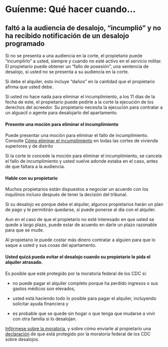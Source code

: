 ﻿# Guíenme: Qué hacer cuando...

## faltó a la audiencia de desalojo, “incumplió” y no ha recibido notificación de un desalojo programado

Si no se presenta a una audiencia en la corte, el propietario puede “incumplirlo” a usted, siempre y cuando no esté activo en el servicio militar. El propietario puede obtener un “fallo de posesión”, una sentencia de desalojo, si usted no se presenta a su audiencia en la corte.

Si debe el alquiler, esto incluye “daños” en la cantidad que el propietario afirma que usted debe.

Si usted no hace nada para eliminar el incumplimiento, a los 11 días de la fecha de este, el propietario puede pedirle a la corte la ejecución de los derechos del acreedor. Su propietario necesita la ejecución para contratar a un alguacil o agente para desalojarlo del apartamento.

#### Presente una moción para eliminar el incumplimiento

Puede presentar una moción para eliminar el fallo de incumplimiento. Consulte [Cómo eliminar el incumplimiento](https://www.masslegallhelp.org/housing/lt1-booklet-6-removing-default.pdf) en todas las cortes de vivienda superiores y de distrito

Si la corte le concede la moción para eliminar el incumplimiento, se cancela el fallo de incumplimiento y usted vuelve adonde estaba en el caso, antes de que faltara a la audiencia.

#### Hable con su propietario

Muchos propietarios están dispuestos a negociar un acuerdo con los inquilinos incluso después de tener la decisión del tribunal.

Si su desalojo es porque debe el alquiler, algunos propietarios harán un plan de pago y le permitirán quedarse, si puede ponerse al día con el alquiler.

Aun en el caso de que el propietario no esté interesado en que usted se quede a largo plazo, puede estar de acuerdo en darle un plazo razonable para que se mude.

Al propietario le puede costar más dinero contratar a alguien para que lo saque a usted y sus cosas del apartamento.

#### Usted quizá pueda evitar el desalojo cuando su propietario le pida el alquiler atrasado.

Es posible que esté protegido por la moratoria federal de los CDC si:

- no puede pagar el alquiler completo porque ha perdido ingresos o sus gastos médicos son elevados, 

- usted está haciendo todo lo posible para pagar el alquiler, incluyendo solicitar ayuda financiera y

- es probable que se quede sin hogar o que tenga que mudarse a vivir con otra familia si lo desalojan.

[Infórmese sobre la moratoria](https://www.masslegalhelp.org/covid-19/housing), y sobre cómo enviarle al propietario una [declaración](https://MassLegalHelp.org/cdc-declaration.pdf) de que está protegido por la moratoria federal de los CDC sobre desalojos.
